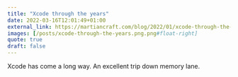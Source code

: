 ```yaml
---
title: "Xcode through the years"
date: 2022-03-16T12:01:49+01:00
external_link: https://martiancraft.com/blog/2022/01/xcode-through-the-years/
images: [/posts/xcode-through-the-years.png.png#float-right]
quote: true
draft: false
---
```


Xcode has come a long way. An excellent trip down memory lane.
